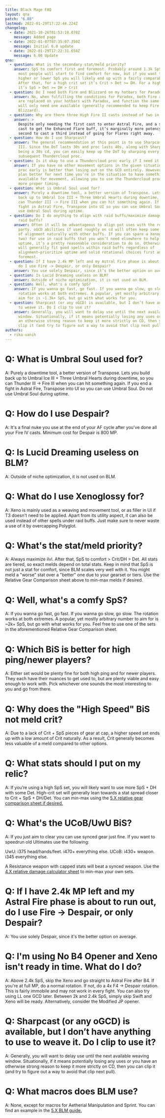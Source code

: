 ```yaml
---
title: Black Mage FAQ
layout: qna
patch: "6.08"
lastmod: 2022-01-29T17:22:44.224Z
changelog:
  - date: 2021-10-26T01:53:18.078Z
    message: Added page
  - date: 2022-01-07T07:35:07.350Z
    message: Initial 6.0 update
  - date: 2022-01-29T17:22:31.658Z
    message: 6.08 Update
qna:
  - question: What is the secondary stat/meld priority?
    answer: SpS to comfort first and foremost. Probably around 1.3k SpS is where
      most people will start to find comfort for now, but if you want to run
      higher or lower SpS you will likely end up with a fairly comparable set.
      After that, for a high crit set it’s Crit > Det >= DH. For a high sps set,
      it’s SpS > Det >= DH > Crit
  - question: Do I need both Fire and Blizzard on my hotbars for Paradox?
    answer: No, when fulfilling the conditions for Paradox, both Fire and Blizzard
      are replaced on your hotbars with Paradox, and function the same. So you
      will only need one available (generally recommended to keep Fire over
      Blizzard).
  - question: Why are there three High Fire II casts instead of two in the AoE rotation?
    answer: >
      Despite only needing the first cast to enter Astral Fire, and a second
      cast to get the Enhanced Flare buff, it’s marginally more potency per
      second to cast a third instead of going for Flares right away.
  - question: How do I use Sharpcast?
    answer: The general recommendation at this point is to use Sharpcast on Thunder
      III. Since the DoT lasts 30s and proc lasts 40s, along with Sharpcast
      being a 30s cd, you can easily keep up the DoT by sharping every
      subsequent Thundercloud proc.
  - question: Is it okay to use a Thundercloud proc early if I need it for movement?
    answer: If you have no other movement options in the given situation, using the
      proc early is better than losing out on the GCD entirely. However, try to
      plan better for next time you’re in the situation to have something
      available for movement, allowing you to use the Thundercloud proc with
      more proper timing.
  - question: What is Umbral Soul used for?
    answer: Purely a downtime tool, a better version of Transpose. Lets you build
      back up to Umbral Ice III + Three Umbral Hearts during downtime, so you
      can Thunder III -> Fire III when you can hit something again. If you end a
      fight in Astral Fire, Transpose into UI so you can use Umbral Soul. Do not
      use Umbral Soul during uptime.
  - question: Do I do anything to align with raid buffs/maximize damage dealt within
      raid buffs?
    answer: Often it will be advantageous to align pot uses with the rest of the
      party. oGCD abilities if used roughly on cd will often keep some semblance
      of alignment naturally with other buffs. If you can spare a Xenoglossy (or
      two) for use in raid buffs that you won’t need elsewhere to help keep
      uptime, it’s a pretty reasonable consideration to do so. Otherwise, BLM
      will generally fit good spells within raid buffs regardless of
      alignment–prioritize uptime and solid rotational choices first and
      foremost.
  - question: If I have 2.4k MP left and my Astral Fire phase is about to run out,
      do I use Fire -> Despair, or only Despair?
    answer: You use solely Despair, since it’s the better option on average.
  - question: Is Lucid Dreaming useless on BLM?
    answer: Outside of niche optimization, it is not used on BLM.
  - question: Well, what's a comfy SpS?
    answer: If you wanna go fast, go fast. If you wanna go slow, go slow. The
      rotation works at both extremes. A popular, yet mostly arbitrary number to
      aim for is ~1.3k+ SpS, but go with what works for you.
  - question: Sharpcast (or any oGCD) is available, but I don’t have anything to use
      to weave it. Do I clip to use it?
    answer: Generally, you will want to delay use until the next available weaving
      window. Situationally, if it means potentially losing any uses or you have
      an otherwise strong reason to keep it more strictly on CD, then you can
      clip it (and try to figure out a way to avoid that clip next pull).
authors:
  - rika-vanih
---
```

# Q: What is Umbral Soul used for?

A: Purely a downtime tool, a better version of Transpose. Lets you build back up to Umbral Ice III + Three Umbral Hearts during downtime, so you can Thunder III -> Fire III when you can hit something again. If you end a fight in Astral Fire, Transpose into UI so you can use Umbral Soul. Do not use Umbral Soul during uptime.

# Q: How do I use Despair?

A: It's a final nuke you use at the end of your AF cycle after you've done all your Fire IV casts. Minimum cost for Despair is 800 MP.

# Q: Is Lucid Dreaming useless on BLM?

A: Outside of niche optimization, it is not used on BLM.

# Q: What do I use Xenoglossy for?

A: Xeno is mainly used as a weaving and movement tool, or as filler in UI if T3 doesn't need to be applied. Apart from its utility aspect, it can also be used instead of other spells under raid buffs. Just make sure to never waste a use of it by overcapping Polyglot.

# Q: What's the stat/meld priority?

A: Always maximize ilvl. After that, SpS to comfort > Crit/DH > Det. All stats are tiered, so exact melds depend on total stats. Keep in mind that SpS is not just a stat for comfort, since BLM scales very well with it. You might meld a "worse" stat over a "better" one due to your gearset or tiers. Use the Relative Gear Comparison sheet above to min-max melds if desired.

# Q: Well, what's a comfy SpS?

A:  If you wanna go fast, go fast. If you wanna go slow, go slow. The rotation works at both extremes. A popular, yet mostly arbitrary number to aim for is ~2k+ SpS, but go with what works for you. Feel free to use one of the sets in the aforementioned Relative Gear Comparison sheet.

# Q: Which BiS is better for high ping/newer players?

A: Either set would be plenty fine for both high ping and for newer players. They each have their nuances to get used to, but are plenty viable and easy enough to work with. Pick whichever one sounds the most interesting to you and go from there.

# Q: Why does the "High Speed" BiS not meld crit?

A: Due to a lack of Crit + SpS pieces of gear at cap, a higher speed set ends up with a low amount of Crit naturally. As a result, Crit generally becomes less valuable of a meld compared to other options.

# Q: What stats should I put on my relic?

A:  If you’re using a high SpS set, you will likely want to use more SpS + DH with some Det. High-crit set will generally lean towards a stat spread closer to Crit + SpS + DH/Det. You can min-max using the [5.X relative gear comparison sheet if desired.](http://bit.ly/BLMGear)

# Q: What's the UCoB/UwU BiS?

A:  If you just aim to clear you can use synced gear just fine. If you want to speedrun old Ultimates use the following:

UwU: i375 head/hands/feet. i470+ everything else.
UCoB: i430+ weapon. i345 everything else.

A Resistance weapon with capped stats will beat a synced weapon. Use the [4.X relative damage calculator sheet](https://docs.google.com/spreadsheets/d/1mnu8G8p_zC0DVyDz_FNs04tBmUiBq8wRUpxcZf1JOQw/) to min-max your own sets.

# Q: If I have 2.4k MP left and my Astral Fire phase is about to run out, do I use Fire -> Despair, or only Despair?

A: You use solely Despair, since it's the better option on average.

# Q: I'm using No B4 Opener and Xeno isn't ready in time. What do I do?

A: Above 2.4k SpS, skip the Xeno and go straight to Astral Fire after B4. If you're at full MP, do a normal rotation. If not, do a 4x F4 -> Despair rotation. This is fairly immobile and may not work in every fight. You can also try using LL one GCD later. Between 2k and 2.4k SpS, simply skip Swift and Xeno will be ready. Alternatively, consider the Modified JP opener.

# Q: Sharpcast (or any oGCD) is available, but I don’t have anything to use to weave it. Do I clip to use it?

A: Generally, you will want to delay use until the next available weaving window. Situationally, if it means potentially losing any uses or you have an otherwise strong reason to keep it more strictly on CD, then you can clip it (and try to figure out a way to avoid that clip next pull).

# Q: What macros does BLM use?

A: None, except for macros for Aetherial Manipulation and Sprint. You can find an example in the [5.X BLM guide.](LINK)